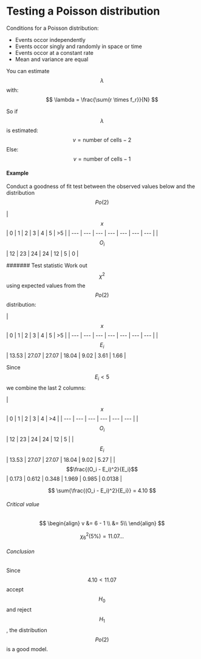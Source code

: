 # Testing a Poisson distribution

Conditions for a Poisson distribution:

* Events occor independently
* Events occor singly and randomly in space or time
* Events occor at a constant rate
* Mean and variance are equal

You can estimate $$\lambda$$ with:
$$
\lambda = \frac{\sum{r \times f_r}}{N}
$$


So if $$\lambda$$ is estimated: $$v = \text{number of cells} - 2$$
Else: $$v = \text{number of cells} - 1$$

#### Example

Conduct a goodness of fit test between the observed values below and the distribution $$Po(2)$$

| $$x$$ | 0 | 1 | 2 | 3 | 4 | 5 | >5 |
| --- | --- | --- | --- | --- | --- | --- |
| $$O_i$$ | 12 | 23 | 24 | 24 | 12 | 5 | 0 |

####### Test statistic
Work out $$\chi^2$$ using expected values from the $$Po(2)$$ distribution:

| $$x$$ | 0 | 1 | 2 | 3 | 4 | 5 | >5 |
| --- | --- | --- | --- | --- | --- | --- |
| $$E_i$$ | 13.53 | 27.07 | 27.07 | 18.04 | 9.02 | 3.61 | 1.66 |

Since $$E_i < 5$$ we combine the last 2 columns:

| $$x$$ | 0 | 1 | 2 | 3 | 4 | \>4 |
| --- | --- | --- | --- | --- | --- |
| $$O_i$$ | 12 | 23 | 24 | 24 | 12 | 5 |
| $$E_i$$ | 13.53 | 27.07 | 27.07 | 18.04 | 9.02 | 5.27 |
| $$\frac{(O_i - E_i)^2}{E_i}$$ | 0.173 | 0.612 | 0.348 | 1.969 | 0.985 | 0.0138 |

$$
\sum{\frac{(O_i - E_i)^2}{E_i}} = 4.10
$$

###### Critical value
$$
\begin{align}
v &= 6 - 1 \\
&= 5\\
\end{align}
$$

$$
\chi^2_6(5\%) = 11.07...
$$

###### Conclusion
Since $$4.10 < 11.07$$ accept $$H_0$$ and reject $$H_1$$, the distribution $$Po(2)$$ is a good model.